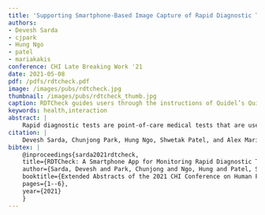 ```yaml
---
title: 'Supporting Smartphone-Based Image Capture of Rapid Diagnostic Tests in Low-Resource Settings'
authors: 
- Devesh Sarda
- cjpark
- Hung Ngo
- patel
- mariakakis
conference: CHI Late Breaking Work '21
date: 2021-05-08
pdf: /pdfs/rdtcheck.pdf
image: /images/pubs/rdtcheck.jpg
thumbnail: /images/pubs/rdtcheck_thumb.jpg
caption: RDTCheck guides users through the instructions of Quidel’s QuickVue Influenza A+B test and ensures adherence to the procedure using computer vision.
keywords: health,interaction
abstract: |
    Rapid diagnostic tests are point-of-care medical tests that are used by clinicians and community healthcare workers to get quicker results at a better cost compared to traditional diagnostic tests. Distributing rapid diagnostic tests to people outside of the healthcare industry would significantly improve access to diagnostic testing; however, there are concerns that novices may administer rapid diagnostic tests incorrectly and thus be left with invalid results. In response to this concern, we propose RDTCheck — a mobile application that guides users through the instructions of Quidel’s QuickVue Influenza A+B test and ensures adherence to the procedure using computer vision. RDTCheck provides users with real-time feedback so that they may either correct their mistakes or re-administer their test. In this work, we conducted findings from a pilot study that demonstrates how well RDTCheck is able to detect common mistakes and successes during the various steps of the QuickVue test. For the 7 participants we recruited, RDTCheck had an average success rate of 91.1% at giving the correct feedback during the RDT administration procedure.
citation: |
    Devesh Sarda, Chunjong Park, Hung Ngo, Shwetak Patel, and Alex Mariakakis. "RDTCheck: A Smartphone App for Monitoring Rapid Diagnostic Test Administration." In Extended Abstracts of the 2021 CHI Conference on Human Factors in Computing Systems, pp. 1-6. 2021.
bibtex: |
    @inproceedings{sarda2021rdtcheck,
    title={RDTCheck: A Smartphone App for Monitoring Rapid Diagnostic Test Administration},
    author={Sarda, Devesh and Park, Chunjong and Ngo, Hung and Patel, Shwetak and Mariakakis, Alex},
    booktitle={Extended Abstracts of the 2021 CHI Conference on Human Factors in Computing Systems},
    pages={1--6},
    year={2021}
    }
---
```

